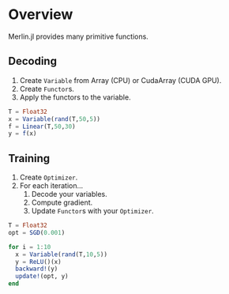 # Overview
Merlin.jl provides many primitive functions.

## Decoding

1. Create `Variable` from Array (CPU) or CudaArray (CUDA GPU).
1. Create `Functor`s.
1. Apply the functors to the variable.

```julia
T = Float32
x = Variable(rand(T,50,5))
f = Linear(T,50,30)
y = f(x)
```

## Training

1. Create `Optimizer`.
1. For each iteration...
    1. Decode your variables.
    1. Compute gradient.
    1. Update `Functor`s with your `Optimizer`.

```julia
T = Float32
opt = SGD(0.001)

for i = 1:10
  x = Variable(rand(T,10,5))
  y = ReLU()(x)
  backward!(y)
  update!(opt, y)
end
```
